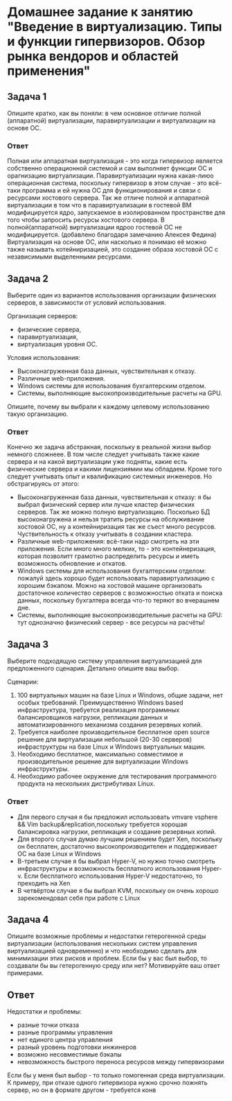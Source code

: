 # Домашнее задание к занятию "Введение в виртуализацию. Типы и функции гипервизоров. Обзор рынка вендоров и областей применения"

## Задача 1

Опишите кратко, как вы поняли: в чем основное отличие полной (аппаратной) виртуализации, паравиртуализации и виртуализации на основе ОС.

### Ответ

Полная или аппаратная виртуализация - это когда гипервизор является собственно операционной системой и сам выполняет функции ОС и орагнизацию виртуализации. Паравиртуализации нужна какая-лиюо операционная система, поскольку гипервизор в этом случае - это всё-таки программа и ей нужна ОС для функционирования и связи с ресурсами хостового сервера.
Так же отличе полной и аппаратной виртуализации в том что в паравиртуализации в гостевой ВМ модифицируется ядро, запускаемое в изолированном пространстве для того чтобы запросить ресурсы хостового сервера. В полной(аппаратной) виртуализации ядроо гостевой ОС не модифицируется. (добавлено благодаря замечанию Алексея Федина)
Виртуализация на основе ОС, или насколько я понимаю её можно также называть котейниризацией, это создание образа хостовой ОС с независимыми выделенными ресурсами.

## Задача 2

Выберите один из вариантов использования организации физических серверов, в зависимости от условий использования.

Организация серверов:

- физические сервера,
- паравиртуализация,
- виртуализация уровня ОС.

Условия использования:

- Высоконагруженная база данных, чувствительная к отказу.
- Различные web-приложения.
- Windows системы для использования бухгалтерским отделом.
- Системы, выполняющие высокопроизводительные расчеты на GPU.

Опишите, почему вы выбрали к каждому целевому использованию такую организацию.

### Ответ
Конечно же задача абстракная, поскольку в реальной жизни выбор немного сложнеее. В том числе следует учитывать также какие сервера и на какой виртуализации уже подняты, какие есть физичческие сервера и какими лицензиямии мы обладаем. Кроме того следует учитывать опыт и квалификацию системных инженеров.
Но обстрагируясь от этого:
- Высоконагруженная база данных, чувствительная к отказу: я бы выбрал физический сервер или лучше кластер физических серверов. Так же можно полную виртуализацию. Посколько БД высоконагружена и нельзя тратить ресурсы на обслуживание хостовой ОС, ну а контейниризация так же съест много ресурсов. Чуствительность к отказу учитывать в создании кластера.
- Различные web-приложения: всё-таки надо смотреть на эти приложения. Если много много мелких, то - это контейнеризация, которая позволитт грамотно распределить ресурсы и иметь возможность  обновление и откатов. 
- Windows системы для использования бухгалтерским отделом: пожалуй здесь хорошо будет использовать паравиртуализацию с хорошим бэкапом. Можно на хостовой машине организовать достаточное количество серверов с возможностью отката и поиска данных, поскольку бухгалтера всегда что-то теряют во вчерашнем дне.
- Системы, выполняющие высокопроизводительные расчеты на GPU: тут однозначно физический сервер - все ресурсы на расчёты! 

## Задача 3
Выберите подходящую систему управления виртуализацией для предложенного сценария. Детально опишите ваш выбор.

Сценарии:

1. 100 виртуальных машин на базе Linux и Windows, общие задачи, нет особых требований. Преимущественно Windows based инфраструктура, требуется реализация программных балансировщиков нагрузки, репликации данных и автоматизированного механизма создания резервных копий.
2. Требуется наиболее производительное бесплатное open source решение для виртуализации небольшой (20-30 серверов) инфраструктуры на базе Linux и Windows виртуальных машин.
3. Необходимо бесплатное, максимально совместимое и производительное решение для виртуализации Windows инфраструктуры.
4. Необходимо рабочее окружение для тестирования программного продукта на нескольких дистрибутивах Linux.

### Ответ
- Для первого случая я бы предложил использовать vmvare vsphere && Vim backup&replication,поскольку требуется хорошая балансировка нагрузки, репликация  и создание резервных копий.
- Для второго случая думаю лучшим решением будет Xen, поскольку он бесплатен, достаточно высокопроизводителен и поддерживает ОС на базе Linux и Windows
- В-третьем случае я бы выбрал Hyper-V, но нужно точно смотреть инфраструктуры и возможность бесплатного использования Hyper-v. Если бесплатного использования Hyper-V недостаточно, то преходить на Xen
- В четвёртом случае я бы выбрал KVM, поскольку он очень хорошо зарекомендовал себя при работе с Linux

## Задача 4
Опишите возможные проблемы и недостатки гетерогенной среды виртуализации (использования нескольких систем управления виртуализацией одновременно) и что необходимо сделать для минимизации этих рисков и проблем. Если бы у вас был выбор, то создавали бы вы гетерогенную среду или нет? Мотивируйте ваш ответ примерами.

## Ответ
Недостатки и проблемы:
- разные точки отказа
- разные программы управления
- нет единого центра управления
- разный уровень подготовки инжинеров
- возможно несовместимые бэкапы
- невозможность быстрого переноса ресурсов между гипервизорами

Если бы у меня был выбор - то только гомогенная среда виртуализации.
К примеру, при отказе одного гипервизора нужно срочно пожнять  сервер, но он в формате другом - требуется конв
